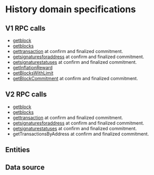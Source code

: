 # History domain specifications

## V1 RPC calls
 - [getblock](https://docs.solana.com/api/http#getblock)
 - [getblocks](https://docs.solana.com/api/http#getblocks)
 - [gettransaction](https://docs.solana.com/api/http#gettransaction) at confirm and finalized commitment.
 - [getsignaturesforaddress](https://docs.solana.com/api/http#getsignaturesforaddress) at confirm and finalized commitment.
 - [getsignaturestatuses](https://docs.solana.com/api/http#getsignaturestatuses) at confirm and finalized commitment.
 - [getInflationReward](https://docs.solana.com/api/http#getinflationreward)
 - [getBlocksWithLimit](https://docs.solana.com/api/http#getblockswithlimit)
 - [getBlockCommitment](https://docs.solana.com/api/http#getblockcommitment) at confirm and finalized commitment.

## V2 RPC calls
 - [getblock](https://docs.solana.com/api/http#getblock)
 - [getblocks](https://docs.solana.com/api/http#getblocks)
 - [gettransaction](https://docs.solana.com/api/http#gettransaction) at confirm and finalized commitment.
 - [getsignaturesforaddress](https://docs.solana.com/api/http#getsignaturesforaddress) at confirm and finalized commitment.
 - [getsignaturestatuses](https://docs.solana.com/api/http#getsignaturestatuses) at confirm and finalized commitment.
 - getTransactionsByAddress at confirm and finalized commitment.


## Entities

## Data source
